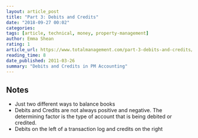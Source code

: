 ```yaml
---
layout: article_post
title: "Part 3: Debits and Credits"
date: "2018-09-27 00:02"
categories:
tags: [article, technical, money, property-management]
author: Emma Shean
rating: 1
article_url: https://www.totalmanagement.com/part-3-debits-and-credits/
reading_time: 8
date_published: 2011-03-26
summary: "Debits and Credits in PM Accounting"
---
```


## Notes

* Just two different ways to balance books
* Debits and Credits are not always positive and negative. The determining
  factor is the type of account that is being debited or credited.
* Debits on the left of a transaction log and credits on the right
